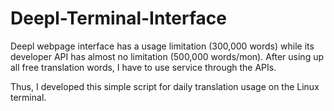 # Deepl-Terminal-Interface

Deepl webpage interface has a usage limitation (300,000 words) while its developer API has almost no limitation (500,000 words/mon). 
After using up all free translation words, I have to use service through the APIs. 

Thus, I developed this simple script for daily translation usage on the Linux terminal.
